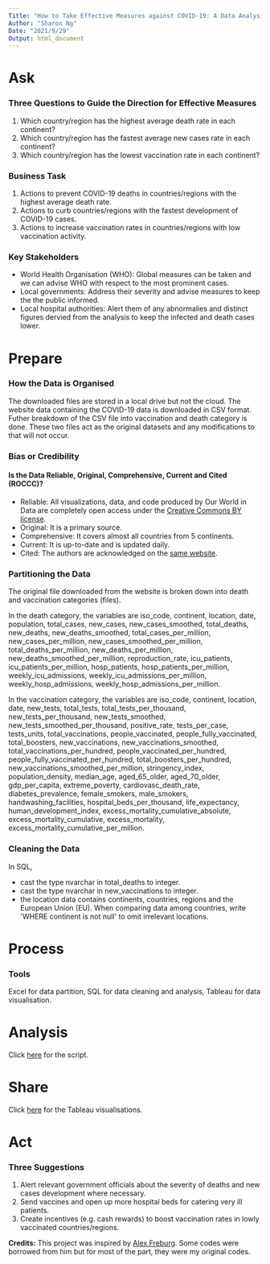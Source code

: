 ```yaml
---
Title: "How to Take Effective Measures against COVID-19: A Data Analysis"
Author: "Sharon Ng"
Date: "2021/9/29"
Output: html_document
---
```


# Ask
### Three Questions to Guide the Direction for Effective Measures
1. Which country/region has the highest average death rate in each continent?
2. Which country/region has the fastest average new cases rate in each continent?
3. Which country/region has the lowest vaccination rate in each continent?

### Business Task
1. Actions to prevent COVID-19 deaths in countries/regions with the highest average death rate.
2. Actions to curb countries/regions with the fastest development of COVID-19 cases.
3. Actions to increase vaccination rates in countries/regions with low vaccination activity.

### Key Stakeholders
- World Health Organisation (WHO): Global measures can be taken and we can advise WHO with respect to the most prominent cases.
- Local governments: Address their severity and advise measures to keep the the public informed.
- Local hospital authorities: Alert them of any abnormalies and distinct figures dervied from the analysis to keep the infected and death cases lower. 

# Prepare
### How the Data is Organised
The downloaded files are stored in a local drive but not the cloud. The website data containing the COVID-19 data is downloaded in CSV format. Futher breakdown of the CSV file into vaccination and death category is done. These two files act as the original datasets and any modifications to that will not occur.  

### Bias or Credibility
#### Is the Data Reliable, Original, Comprehensive, Current and Cited (ROCCC)?
- Reliable: All visualizations, data, and code produced by Our World in Data are completely open access under the [Creative Commons BY license](https://creativecommons.org/licenses/by/4.0/).
- Original: It is a primary source.
- Comprehensive: It covers almost all countries from 5 continents.
- Current: It is up-to-date and is updated daily.
- Cited: The authors are acknowledged on the [same website](https://ourworldindata.org/covid-deaths#acknowledgements).

### Partitioning the Data
The original file downloaded from the website is broken down into death and vaccination categories (files).  

In the death category, the variables are iso_code, continent, location, date, population, total_cases, new_cases, new_cases_smoothed, total_deaths, new_deaths, new_deaths_smoothed, total_cases_per_million, new_cases_per_million, new_cases_smoothed_per_million, total_deaths_per_million, new_deaths_per_million, new_deaths_smoothed_per_million, reproduction_rate, icu_patients, icu_patients_per_million, hosp_patients, hosp_patients_per_million, weekly_icu_admissions, weekly_icu_admissions_per_million, weekly_hosp_admissions, weekly_hosp_admissions_per_million.  

In the vaccination category, the variables are iso_code, continent, location, date, new_tests, total_tests, total_tests_per_thousand, new_tests_per_thousand, new_tests_smoothed, new_tests_smoothed_per_thousand, positive_rate, tests_per_case, tests_units, total_vaccinations, people_vaccinated, people_fully_vaccinated, total_boosters, new_vaccinations, new_vaccinations_smoothed, total_vaccinations_per_hundred, people_vaccinated_per_hundred, people_fully_vaccinated_per_hundred, total_boosters_per_hundred, new_vaccinations_smoothed_per_million, stringency_index, population_density, median_age, aged_65_older, aged_70_older, gdp_per_capita, extreme_poverty, cardiovasc_death_rate, diabetes_prevalence, female_smokers, male_smokers, handwashing_facilities, hospital_beds_per_thousand, life_expectancy, human_development_index, excess_mortality_cumulative_absolute, excess_mortality_cumulative, excess_mortality, excess_mortality_cumulative_per_million.

### Cleaning the Data
In SQL, 
- cast the type nvarchar in total_deaths to integer.
- cast the type nvarchar in new_vaccinations to integer.
- the location data contains continents, countries, regions and the European Union (EU). When comparing data among countries, write 'WHERE continent is not null' to omit irrelevant locations.

# Process
### Tools
Excel for data partition, SQL for data cleaning and analysis, Tableau for data visualisation.

# Analysis 
Click [here](https://github.com/SharonNg98/COVID-19-Data-Analysis/blob/main/covid-19-analysis.sql) for the script.

# Share
Click [here](https://public.tableau.com/views/COVID-19DataAnalysis_16333425115240/Dashboard1?:language=en-US&publish=yes&:display_count=n&:origin=viz_share_link) for the Tableau visualisations.

# Act
### Three Suggestions 
1. Alert relevant government officials about the severity of deaths and new cases development where necessary. 
2. Send vaccines and open up more hospital beds for catering very ill patients.
3. Create incentives (e.g. cash rewards) to boost vaccination rates in lowly vaccinated countries/regions.

**Credits:** This project was inspired by [Alex Freburg](https://www.youtube.com/channel/UC7cs8q-gJRlGwj4A8OmCmXg). Some codes were borrowed from him but for most of the part, they were my original codes.
